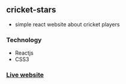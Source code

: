 ## cricket-stars

+ simple react website about cricket players

### Technology
+ Reactjs
+ CSS3

### [Live website](https://cricket-stars-bhuiyan.netlify.app/)
